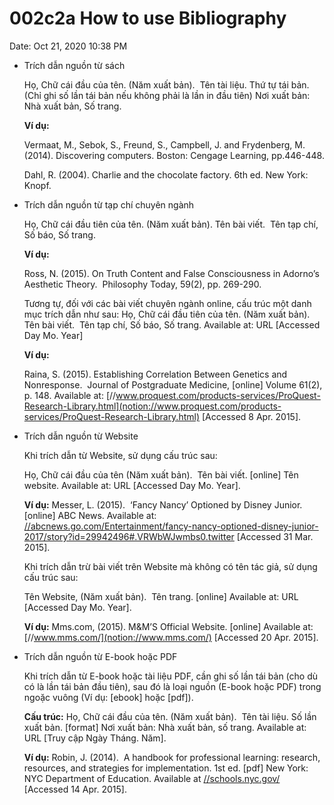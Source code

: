 # 002c2a How to use Bibliography

Date: Oct 21, 2020 10:38 PM

- Trích dẫn nguồn từ sách

    Họ, Chữ cái đầu của tên. (Năm xuất bản).  Tên tài liệu. Thứ tự tái bản. (Chỉ ghi số lần tái bản nếu không phải là lần in đầu tiên) Nơi xuất bản: Nhà xuất bản, Số trang.

    **Ví dụ:**

    Vermaat, M., Sebok, S., Freund, S., Campbell, J. and Frydenberg, M. (2014). Discovering computers. Boston: Cengage Learning, pp.446-448.

    Dahl, R. (2004). Charlie and the chocolate factory. 6th ed. New York: Knopf.

- Trích dẫn nguồn từ tạp chí chuyên ngành

    Họ, Chữ cái đầu tiên của tên. (Năm xuất bản). Tên bài viết.  Tên tạp chí, Số báo, Số trang.

    **Ví dụ:**

    Ross, N. (2015). On Truth Content and False Consciousness in Adorno’s Aesthetic Theory.  Philosophy Today, 59(2), pp. 269-290.

    Tương tự, đối với các bài viết chuyên ngành online, cấu trúc một danh mục trích dẫn như sau: Họ, Chữ cái đầu tiên của tên. (Năm xuất bản). Tên bài viết.  Tên tạp chí, Số báo, Số trang. Available at: URL [Accessed Day Mo. Year]

    **Ví dụ:**

    Raina, S. (2015). Establishing Correlation Between Genetics and Nonresponse.  Journal of Postgraduate Medicine, [online] Volume 61(2), p. 148. Available at: [//www.proquest.com/products-services/ProQuest-Research-Library.html](notion://www.proquest.com/products-services/ProQuest-Research-Library.html) [Accessed 8 Apr. 2015].

- Trích dẫn nguồn từ Website

    Khi trích dẫn từ Website, sử dụng cấu trúc sau:

    Họ, Chữ cái đầu của tên (Năm xuất bản).  Tên bài viết. [online] Tên website. Available at: URL [Accessed Day Mo. Year].

    **Ví dụ:** Messer, L. (2015).  ‘Fancy Nancy’ Optioned by Disney Junior. [online] ABC News. Available at: [//abcnews.go.com/Entertainment/fancy-nancy-optioned-disney-junior-2017/story?id=29942496#.VRWbWJwmbs0.twitter](notion://abcnews.go.com/Entertainment/fancy-nancy-optioned-disney-junior-2017/story?id=29942496#.VRWbWJwmbs0.twitter) [Accessed 31 Mar. 2015].

    Khi trích dẫn trừ bài viết trên Website mà không có tên tác giả, sử dụng cấu trúc sau:

    Tên Website, (Năm xuất bản).  Tên trang. [online] Available at: URL [Accessed Day Mo. Year].

    **Ví dụ:** Mms.com, (2015). M&M’S Official Website. [online] Available at: [//www.mms.com/](notion://www.mms.com/) [Accessed 20 Apr. 2015].

- Trích dẫn nguồn từ E-book hoặc PDF

    Khi trích dẫn từ E-book hoặc tài liệu PDF, cần ghi số lần tái bản (cho dù có là lần tái bản đầu tiên), sau đó là loại nguồn (E-book hoặc PDF) trong ngoặc vuông (Ví dụ: [ebook] hoặc [pdf]).

    **Cấu trúc:** Họ, Chữ cái đầu của tên. (Năm xuất bản).  Tên tài liệu. Số lần xuất bản. [format] Nơi xuất bản: Nhà xuất bản, số trang. Available at: URL [Truy cập Ngày Tháng. Năm].

    **Ví dụ:** Robin, J. (2014).  A handbook for professional learning: research, resources, and strategies for implementation. 1st ed. [pdf] New York: NYC Department of Education. Available at [//schools.nyc.gov/](notion://schools.nyc.gov/) [Accessed 14 Apr. 2015].